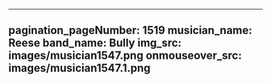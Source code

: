 ------
pagination_pageNumber: 1519
musician_name: Reese
band_name: Bully
img_src: images/musician1547.png
onmouseover_src: images/musician1547.1.png
------